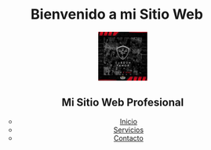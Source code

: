 <!DOCTYPE html>
<html lang="es">
<head>
    <meta charset="UTF-8">
    <meta name="viewport" content="width=device-width, initial-scale=1.0">

</head>
<body>
    <header>
        <h1>Bienvenido a mi Sitio Web</h1>
        <nav>
            <ul>
<header>
    <img src="carbon armor.jpg" alt="Logotipo del Sitio Web" width="100" height="100">
    <h1>Mi Sitio Web Profesional</h1>
    <nav>
        <ul>
            <li><a href="#inicio">Inicio</a></li>
            <li><a href="#servicios">Servicios</a></li>
            <li><a href="#contacto">Contacto</a></li>
        </ul>
    </nav>
</header>

